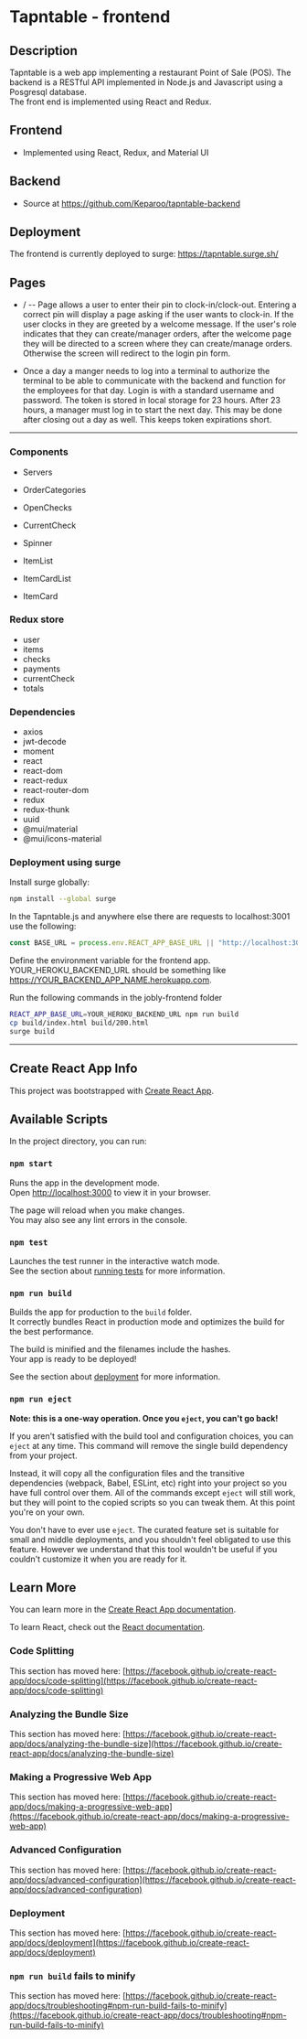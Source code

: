 # Tapntable - frontend

## Description

Tapntable is a web app implementing a restaurant Point of Sale (POS). The backend is a RESTful API implemented in Node.js and Javascript using a Posgresql database.  
The front end is implemented using React and Redux.  

## Frontend

* Implemented using React, Redux, and Material UI

## Backend

* Source at https://github.com/Keparoo/tapntable-backend

## Deployment

The frontend is currently deployed to surge:
https://tapntable.surge.sh/

## Pages

* / -- Page allows a user to enter their pin to clock-in/clock-out. Entering a correct pin will display a page asking if the user wants to clock-in. If the user clocks in they are greeted by a welcome message. If the user's role indicates that they can create/manager orders, after the welcome page they will be directed to a screen where they can create/manage orders. Otherwise the screen will redirect to the login pin form.

* Once a day a manger needs to log into a terminal to authorize the terminal to be able to communicate with the backend and function for the employees for that day. Login is with a standard username and password. The token is stored in local storage for 23 hours. After 23 hours, a manager must log in to start the next day. This may be done after closing out a day as well. This keeps token expirations short.

----

### Components

* Servers
* OrderCategories
* OpenChecks
* CurrentCheck

* Spinner
* ItemList
* ItemCardList
* ItemCard

### Redux store

* user
* items
* checks
* payments
* currentCheck
* totals

### Dependencies

* axios
* jwt-decode
* moment
* react
* react-dom
* react-redux
* react-router-dom
* redux
* redux-thunk
* uuid
* @mui/material
* @mui/icons-material

### Deployment using surge

Install surge globally:

```bash
npm install --global surge
```

In the Tapntable.js and anywhere else there are requests to localhost:3001 use the following:

```javascript
const BASE_URL = process.env.REACT_APP_BASE_URL || "http://localhost:3001";
```

Define the environment variable for the frontend app. YOUR_HEROKU_BACKEND_URL should be something like https://YOUR_BACKEND_APP_NAME.herokuapp.com.

Run the following commands in the jobly-frontend folder

```bash
REACT_APP_BASE_URL=YOUR_HEROKU_BACKEND_URL npm run build
cp build/index.html build/200.html
surge build
```

----

## Create React App Info

This project was bootstrapped with [Create React App](https://github.com/facebook/create-react-app).

## Available Scripts

In the project directory, you can run:

### `npm start`

Runs the app in the development mode.\
Open [http://localhost:3000](http://localhost:3000) to view it in your browser.

The page will reload when you make changes.\
You may also see any lint errors in the console.

### `npm test`

Launches the test runner in the interactive watch mode.\
See the section about [running tests](https://facebook.github.io/create-react-app/docs/running-tests) for more information.

### `npm run build`

Builds the app for production to the `build` folder.\
It correctly bundles React in production mode and optimizes the build for the best performance.

The build is minified and the filenames include the hashes.\
Your app is ready to be deployed!

See the section about [deployment](https://facebook.github.io/create-react-app/docs/deployment) for more information.

### `npm run eject`

**Note: this is a one-way operation. Once you `eject`, you can't go back!**

If you aren't satisfied with the build tool and configuration choices, you can `eject` at any time. This command will remove the single build dependency from your project.

Instead, it will copy all the configuration files and the transitive dependencies (webpack, Babel, ESLint, etc) right into your project so you have full control over them. All of the commands except `eject` will still work, but they will point to the copied scripts so you can tweak them. At this point you're on your own.

You don't have to ever use `eject`. The curated feature set is suitable for small and middle deployments, and you shouldn't feel obligated to use this feature. However we understand that this tool wouldn't be useful if you couldn't customize it when you are ready for it.

## Learn More

You can learn more in the [Create React App documentation](https://facebook.github.io/create-react-app/docs/getting-started).

To learn React, check out the [React documentation](https://reactjs.org/).

### Code Splitting

This section has moved here: [https://facebook.github.io/create-react-app/docs/code-splitting](https://facebook.github.io/create-react-app/docs/code-splitting)

### Analyzing the Bundle Size

This section has moved here: [https://facebook.github.io/create-react-app/docs/analyzing-the-bundle-size](https://facebook.github.io/create-react-app/docs/analyzing-the-bundle-size)

### Making a Progressive Web App

This section has moved here: [https://facebook.github.io/create-react-app/docs/making-a-progressive-web-app](https://facebook.github.io/create-react-app/docs/making-a-progressive-web-app)

### Advanced Configuration

This section has moved here: [https://facebook.github.io/create-react-app/docs/advanced-configuration](https://facebook.github.io/create-react-app/docs/advanced-configuration)

### Deployment

This section has moved here: [https://facebook.github.io/create-react-app/docs/deployment](https://facebook.github.io/create-react-app/docs/deployment)

### `npm run build` fails to minify

This section has moved here: [https://facebook.github.io/create-react-app/docs/troubleshooting#npm-run-build-fails-to-minify](https://facebook.github.io/create-react-app/docs/troubleshooting#npm-run-build-fails-to-minify)
